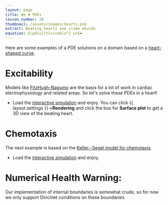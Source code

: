```yaml
---
layout: page
title: We ❤️ PDEs
lesson_number: 20
thumbnail: /assets/images/hearts.png
extract: Beating hearts and slime moulds
equation: $\pd{u}{t}=\nabla^2 u+$❤️
---
```

Here are some examples of a PDE solutions on a domain based on a [heart-shaped curve](https://mathworld.wolfram.com/HeartCurve.html). 

# Excitability

Models like [FitzHugh-Nagumo](/mathematical-biology/fitzhugh-nagumo) are the basis for a lot of work in cardiac electrophysiology and related areas. So let's solve these PDEs in a heart!

* Load the [interactive simulation](/sim/?preset=FHNBeatingHeart) and enjoy. You can click {{ layout.settings }}→**Rendering** and click the box for **Surface plot** to get a 3D view of the beating heart. 

# Chemotaxis

The next example is based on the [Keller--Segel model for chemotaxis](/mathematical-biology/keller-segel).

* Load the [interactive simulation](/sim/?preset=KellerSegelHeart) and enjoy. 

# Numerical Health Warning:

Our implementation of internal boundaries is somewhat crude, so for now we only support Dirichlet conditions on these boundaries.
